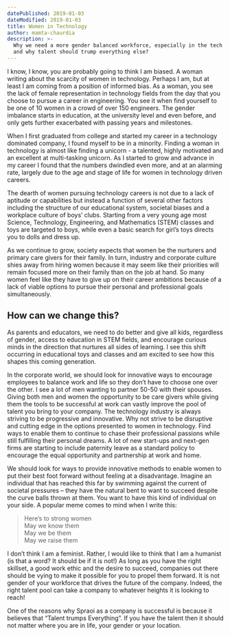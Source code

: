 ```yaml
---
datePublished: 2019-01-03
dateModified: 2019-01-03
title: Women in Technology
author: mamta-chaurdia
description: >-
  Why we need a more gender balanced workforce, especially in the tech industry
  and why talent should trump everything else?
---
```


I know, I know, you are probably going to think I am biased. A woman writing
about the scarcity of women in technology. Perhaps I am, but at least I am
coming from a position of informed bias. As a woman, you see the lack of female
representation in technology fields from the day that you choose to pursue a
career in engineering. You see it when find yourself to be one of 10 women in a
crowd of over 150 engineers. The gender imbalance starts in education, at the
university level and even before, and only gets further exacerbated with passing
years and milestones.

When I first graduated from college and started my career in a technology
dominated company, I found myself to be in a minority. Finding a woman in
technology is almost like finding a unicorn - a talented, highly motivated and
an excellent at multi-tasking unicorn. As I started to grow and advance in my
career I found that the numbers dwindled even more, and at an alarming rate,
largely due to the age and stage of life for women in technology driven careers.

The dearth of women pursuing technology careers is not due to a lack of aptitude
or capabilities but instead a function of several other factors including the
structure of our educational system, societal biases and a workplace culture of
boys’ clubs. Starting from a very young age most Science, Technology,
Engineering, and Mathematics (STEM) classes and toys are targeted to boys, while
even a basic search for girl’s toys directs you to dolls and dress up.

As we continue to grow, society expects that women be the nurturers and primary
care givers for their family. In turn, industry and corporate culture shies away
from hiring women because it may seem like their priorities will remain focused
more on their family than on the job at hand. So many women feel like they have
to give up on their career ambitions because of a lack of viable options to
pursue their personal and professional goals simultaneously.

## How can we change this?

As parents and educators, we need to do better and give all kids, regardless of
gender, access to education in STEM fields, and encourage curious minds in the
direction that nurtures all sides of learning. I see this shift occurring in
educational toys and classes and am excited to see how this shapes this coming
generation.

In the corporate world, we should look for innovative ways to encourage
employees to balance work and life so they don’t have to choose one over the
other. I see a lot of men wanting to partner 50-50 with their spouses. Giving
both men and women the opportunity to be care givers while giving them the tools
to be successful at work can vastly improve the pool of talent you bring to your
company. The technology industry is always striving to be progressive and
innovative. Why not strive to be disruptive and cutting edge in the options
presented to women in technology. Find ways to enable them to continue to chase
their professional passions while still fulfilling their personal dreams. A lot
of new start-ups and next-gen firms are starting to include paternity leave as a
standard policy to encourage the equal opportunity and partnership at work and
home.

We should look for ways to provide innovative methods to enable women to put
their best foot forward without feeling at a disadvantage. Imagine an individual
that has reached this far by swimming against the current of societal pressures
– they have the natural bent to want to succeed despite the curve balls thrown
at them. You want to have this kind of individual on your side. A popular meme
comes to mind when I write this:

> Here’s to strong women<br>May we know them<br>May we be them<br>May we raise
> them

I don’t think I am a feminist. Rather, I would like to think that I am a
humanist (is that a word? It should be if it is not!) As long as you have the
right skillset, a good work ethic and the desire to succeed, companies out there
should be vying to make it possible for you to propel them forward. It is not
gender of your workforce that drives the future of the company. Indeed, the
right talent pool can take a company to whatever heights it is looking to reach!

One of the reasons why Spraoi as a company is successful is because it believes
that “Talent trumps Everything”. If you have the talent then it should not
matter where you are in life, your gender or your location.
